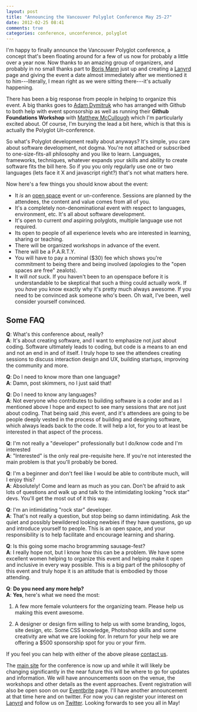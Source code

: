 ```yaml
---
layout: post
title: "Announcing the Vancouver Polyglot Conference May 25-27"
date: 2012-02-25 08:41
comments: true
categories: conference, unconference, polyglot
---
```


I'm happy to finally announce the Vancouver Polyglot conference, a concept that's been floating around for a few of us now for probably a little over a year now. Now thanks to an amazing group of organizers, and probably in no small thanks part to [Boris Mann][bmann] just up and creating a [Lanyrd][lanyrd] page and giving the event a date almost immediately after we mentioned it to him---literally, I mean right as we were sitting there---it's actually happening.

There has been a big response from people in helping to organize this event. A big thanks goes to [Adam Dymitruk][adam] who has arranged with Github to both help with event sponsorship as well as running their __Github Foundations Workshop__ with [Matthew McCullough][matt] which I'm particularly excited about. Of course, I'm burying the lead a bit here, which is that this is actually the Polyglot *Un*-conference.

<!--more-->

So what's Polyglot development really about anyways? It's simple, you care about software development, not dogma. You're not attached or subscribed to one-size-fits-all philosophy and you like to learn. Languages, frameworks, techniques, whatever expands your skills and ability to create software fits the bill here. So if you you only regularly use one or two languages (lets face it X and javascript right?) that's not what matters here.

Now here's a few things you should know about the event:

* It *is* an [open space][openspace] event or un-conference. Sessions are planned by the attendees, the content and value comes from all of you.
* It's a completely non-denominational event with respect to languages, environment, etc. It's all about software development.
* It's open to current *and* aspiring polyglots, multiple language use not required.
* Its open to people of all experience levels who are interested in learning, sharing or teaching.
* There will be organized workshops in advance of the event.
* There will be a P.A.R.T.Y.
* You will have to pay a nominal ($30) fee which shows you're commitment to being there and being involved (apologies to the "open spaces are free" zealots).
* It will *not* suck. If you haven't been to an openspace before it is understandable to be skeptical that such a thing could actually work. If you *have* you know exactly why it's pretty much always awesome. If you need to be convinced ask someone who's been. Oh wait, I've been, well consider yourself convinced.

## Some FAQ

__Q__: What's this conference about, really?  
__A__: It's about creating software, and I want to emphasize not *just* about coding. Software ultimately leads to coding, but code is a means to an end and not an end in and of itself. I truly hope to see the attendees creating sessions to discuss interaction design and UX, building startups, improving the community and more.

__Q__: Do I need to know more than one language?  
__A__: Damn, post skimmers, no I just said that!

__Q__: Do I need to know any languages?  
__A__: Not everyone who contributes to building software is a coder and as I mentioned above I hope and expect to see many sessions that are not just about coding. That being said ,this event, and it's attendees are going to be people deeply vested in the process of building and designing software, which always leads back to the code. It will help a lot, for you to at least be interested in that aspect of the process.

__Q__: I'm not really a "developer" professionally but I do/know code and I'm interested  
__A__: "Interested" is the only real pre-requisite here. If you're not interested the main problem is that you'll probably be  bored.

__Q__: I'm a beginner and don't feel like I would be able to contribute much, will I enjoy this?  
__A__: Absolutely! Come and learn as much as you can. Don't be afraid to ask lots of questions and walk up and talk to the intimidating looking "rock star" devs. You'll get the most out of it this way.

__Q__: I'm an intimidating "rock star" developer.  
__A__: That's not really a question, but stop being so damn intimidating. Ask the quiet and possibly bewildered looking newbies if they have questions, go up and introduce yourself to people. This is an open space, and your responsibility is to help facilitate and encourage learning and sharing.

__Q__: Is this going some macho brogramming sausage-fest?  
__A__: I really hope not, but I know how this can be a problem. We have some excellent women helping to organize this event and helping make it open and inclusive in every way possible. This is a big part of the philosophy of this event and truly hope it is an attitude that is embodied by those attending.

__Q__: __Do you need any more help?__  
__A__: __Yes__, here's what we need the most:

1. A few more female volunteers for the organizing team. Please help us making this event awesome.

2. A designer or design firm willing to help us with some branding, logos, site design, etc. Some CSS knowledge, Photoshop skills and some creativity are what we are looking for. In return for your help we are offering a $500 sponsorship spot for you or your firm.

If you feel you can help with either of the above please [contact us][contact]. 

The [main site][site] for the conference is now up and while it will likely be changing significantly in the near future this will be where to go for updates and information. We will have announcements soon on the venue, the workshops and other details as the event approaches. Event registration will also be open soon on our [Eventbrite][registration] page. I'll have another announcement at that time here and on twitter. For now you can register your interest on [Lanyrd][lanyrd] and follow us on [Twitter][twitter]. Looking forwards to see you all in May!

[site]: http://www.polyglotconf.com
[twitter]: http://twitter.com/polyglotconf
[lanyrd]: http://lanyrd.com/2012/polyglotconf/
[contact]: https://www.eventbrite.com/contact-organizer?eid=3026740061
[bmann]: http://blog.bmannconsulting.com/
[adam]: http://dymitruk.com/
[matt]: https://twitter.com/#!/matthewmccull
[registration]: http://polyglotconf2012-eorg.eventbrite.com/
[openspace]: http://en.wikipedia.org/wiki/Open-space_technology
